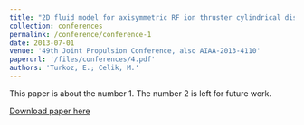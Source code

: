 ```yaml
---
title: "2D fluid model for axisymmetric RF ion thruster cylindrical discharge chamber"
collection: conferences
permalink: /conference/conference-1
date: 2013-07-01
venue: '49th Joint Propulsion Conference, also AIAA-2013-4110'
paperurl: '/files/conferences/4.pdf'
authors: 'Turkoz, E.; Celik, M.'
---
```

This paper is about the number 1. The number 2 is left for future work.

[Download paper here](http://academicpages.github.io/files/paper1.pdf)
